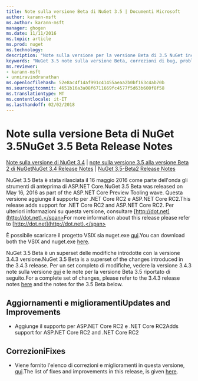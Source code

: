 ```yaml
---
title: Note sulla versione Beta di NuGet 3.5 | Documenti Microsoft
author: karann-msft
ms.author: karann-msft
manager: ghogen
ms.date: 11/11/2016
ms.topic: article
ms.prod: nuget
ms.technology: 
description: "Note sulla versione per la versione Beta di 3.5 NuGet inclusi dcr, correzioni di bug, le funzionalità aggiunte e problemi noti."
keywords: "NuGet 3.5 note sulla versione Beta, correzioni di bug, problemi noti, aggiunta di funzionalità, eseguire"
ms.reviewer:
- karann-msft
- unniravindranathan
ms.openlocfilehash: 52e8ac4f14af991c41455aeaa2b0bf163c4ab70b
ms.sourcegitcommit: 4651b16a3a08f6711669fc4577f5d63b600f8f58
ms.translationtype: MT
ms.contentlocale: it-IT
ms.lasthandoff: 02/02/2018
---
```

# <a name="nuget-35-beta-release-notes"></a><span data-ttu-id="bb2f0-104">Note sulla versione Beta di NuGet 3.5</span><span class="sxs-lookup"><span data-stu-id="bb2f0-104">NuGet 3.5 Beta Release Notes</span></span>

<span data-ttu-id="bb2f0-105">[Note sulla versione di NuGet 3.4](../release-notes/nuget-3.4.md) | [note sulla versione 3.5 alla versione Beta 2 di NuGet](../release-notes/nuget-3.5-Beta2.md)</span><span class="sxs-lookup"><span data-stu-id="bb2f0-105">[NuGet 3.4 Release Notes](../release-notes/nuget-3.4.md) | [NuGet 3.5-Beta2 Release Notes](../release-notes/nuget-3.5-Beta2.md)</span></span>

<span data-ttu-id="bb2f0-106">NuGet 3.5 Beta è stata rilasciata il 16 maggio 2016 come parte dell'onda gli strumenti di anteprima di ASP.NET Core.</span><span class="sxs-lookup"><span data-stu-id="bb2f0-106">NuGet 3.5 Beta was released on May 16, 2016 as part of the ASP.NET Core Preview Tooling wave.</span></span> <span data-ttu-id="bb2f0-107">Questa versione aggiunge il supporto per .NET Core RC2 e ASP.NET Core RC2.</span><span class="sxs-lookup"><span data-stu-id="bb2f0-107">This release adds support for .NET Core RC2 and ASP.NET Core RC2.</span></span> <span data-ttu-id="bb2f0-108">Per ulteriori informazioni su questa versione, consultare [http://dot.net](http://dot.net).</span><span class="sxs-lookup"><span data-stu-id="bb2f0-108">For more information about this release please refer to [http://dot.net](http://dot.net).</span></span>

<span data-ttu-id="bb2f0-109">È possibile scaricare il progetto VSIX sia nuget.exe [qui](https://dist.nuget.org/index.html).</span><span class="sxs-lookup"><span data-stu-id="bb2f0-109">You can download both the VSIX and nuget.exe [here](https://dist.nuget.org/index.html).</span></span>

<span data-ttu-id="bb2f0-110">NuGet 3.5 Beta è un superset delle modifiche introdotte con la versione 3.4.3 versione.</span><span class="sxs-lookup"><span data-stu-id="bb2f0-110">NuGet 3.5 Beta is a superset of the changes introduced in the 3.4.3 release.</span></span> <span data-ttu-id="bb2f0-111">Per un set completo di modifiche, vedere la versione 3.4.3 note sulla versione [qui](https://github.com/NuGet/Home/issues?q=is%3Aissue+milestone%3A3.4.3+is%3Aclosed) e le note per la versione Beta 3.5 riportato di seguito.</span><span class="sxs-lookup"><span data-stu-id="bb2f0-111">For a complete set of changes, please refer to the 3.4.3 release notes [here](https://github.com/NuGet/Home/issues?q=is%3Aissue+milestone%3A3.4.3+is%3Aclosed) and the notes for the 3.5 Beta below.</span></span>

## <a name="updates-and-improvements"></a><span data-ttu-id="bb2f0-112">Aggiornamenti e miglioramenti</span><span class="sxs-lookup"><span data-stu-id="bb2f0-112">Updates and Improvements</span></span>

* <span data-ttu-id="bb2f0-113">Aggiunge il supporto per ASP.NET Core RC2 e .NET Core RC2</span><span class="sxs-lookup"><span data-stu-id="bb2f0-113">Adds support for ASP.NET Core RC2 and .NET Core RC2</span></span>

## <a name="fixes"></a><span data-ttu-id="bb2f0-114">Correzioni</span><span class="sxs-lookup"><span data-stu-id="bb2f0-114">Fixes</span></span>

* <span data-ttu-id="bb2f0-115">Viene fornito l'elenco di correzioni e miglioramenti in questa versione, [qui](https://github.com/NuGet/Home/issues?q=is%3Aissue+milestone%3A%223.5+Beta%22+is%3Aclosed).</span><span class="sxs-lookup"><span data-stu-id="bb2f0-115">The list of fixes and improvements in this release, is given [here](https://github.com/NuGet/Home/issues?q=is%3Aissue+milestone%3A%223.5+Beta%22+is%3Aclosed).</span></span>